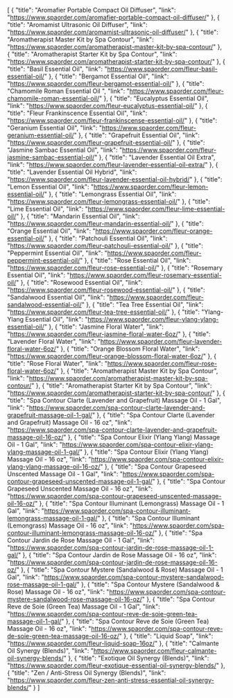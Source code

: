 [
{
"title": "Aromafier Portable Compact Oil Diffuser",
"link": "https://www.spaorder.com/aromafier-portable-compact-oil-diffuser/"
},
{
"title": "Aromamist Ultrasonic Oil Diffuser",
"link": "https://www.spaorder.com/aromamist-ultrasonic-oil-diffuser/"
},
{
"title": "Aromatherapist Master Kit by Spa Contour",
"link": "https://www.spaorder.com/aromatherapist-master-kit-by-spa-contour/"
},
{
"title": "Aromatherapist Starter Kit by Spa Contour",
"link": "https://www.spaorder.com/aromatherapist-starter-kit-by-spa-contour/"
},
{
"title": "Basil Essential Oil",
"link": "https://www.spaorder.com/fleur-basil-essential-oil/"
},
{
"title": "Bergamot Essential Oil",
"link": "https://www.spaorder.com/fleur-bergamot-essential-oil/"
},
{
"title": "Chamomile Roman Essential Oil ",
"link": "https://www.spaorder.com/fleur-chamomile-roman-essential-oil/"
},
{
"title": "Eucalyptus Essential Oil",
"link": "https://www.spaorder.com/fleur-eucalyptus-essential-oil/"
},
{
"title": "Fleur Frankinscence Essential Oil",
"link": "https://www.spaorder.com/fleur-frankinscense-essential-oil/"
},
{
"title": "Geranium Essential Oil",
"link": "https://www.spaorder.com/fleur-geranium-essential-oil/"
},
{
"title": "Grapefruit Essential Oil",
"link": "https://www.spaorder.com/fleur-grapefruit-essential-oil/"
},
{
"title": "Jasmine Sambac Essential Oil",
"link": "https://www.spaorder.com/fleur-jasmine-sambac-essential-oil/"
},
{
"title": "Lavender Essential Oil Extra",
"link": "https://www.spaorder.com/fleur-lavender-essential-oil-extra/"
},
{
"title": "Lavender Essential Oil Hybrid",
"link": "https://www.spaorder.com/fleur-lavender-essential-oil-hybrid/"
},
{
"title": "Lemon Essential Oil",
"link": "https://www.spaorder.com/fleur-lemon-essential-oil/"
},
{
"title": "Lemongrass Essential Oil",
"link": "https://www.spaorder.com/fleur-lemongrass-essential-oil/"
},
{
"title": "Lime Essential Oil",
"link": "https://www.spaorder.com/fleur-lime-essential-oil/"
},
{
"title": "Mandarin Essential Oil",
"link": "https://www.spaorder.com/fleur-mandarin-essential-oil/"
},
{
"title": "Orange Essential Oil",
"link": "https://www.spaorder.com/fleur-orange-essential-oil/"
},
{
"title": "Patchouli Essential Oil",
"link": "https://www.spaorder.com/fleur-patchouli-essential-oil/"
},
{
"title": "Peppermint Essential Oil",
"link": "https://www.spaorder.com/fleur-peppermint-essential-oil/"
},
{
"title": "Rose Essential Oil",
"link": "https://www.spaorder.com/fleur-rose-essential-oil/"
},
{
"title": "Rosemary Essential Oil",
"link": "https://www.spaorder.com/fleur-rosemary-essential-oil/"
},
{
"title": "Rosewood Essential Oil",
"link": "https://www.spaorder.com/fleur-rosewood-essential-oil/"
},
{
"title": "Sandalwood Essential Oil",
"link": "https://www.spaorder.com/fleur-sandalwood-essential-oil/"
},
{
"title": "Tea Tree Essential Oil",
"link": "https://www.spaorder.com/fleur-tea-tree-essential-oil/"
},
{
"title": "Ylang-Ylang Essential Oil",
"link": "https://www.spaorder.com/fleur-ylang-ylang-essential-oil/"
},
{
"title": "Jasmine Floral Water",
"link": "https://www.spaorder.com/fleur-jasmine-floral-water-6oz/"
},
{
"title": "Lavender Floral Water",
"link": "https://www.spaorder.com/fleur-lavender-floral-water-6oz/"
},
{
"title": "Orange Blossom Floral Water",
"link": "https://www.spaorder.com/fleur-orange-blossom-floral-water-6oz/"
},
{
"title": "Rose Floral Water",
"link": "https://www.spaorder.com/fleur-rose-floral-water-6oz/"
},
{
"title": "Aromatherapist Master Kit by Spa Contour",
"link": "https://www.spaorder.com/aromatherapist-master-kit-by-spa-contour/"
},
{
"title": "Aromatherapist Starter Kit by Spa Contour",
"link": "https://www.spaorder.com/aromatherapist-starter-kit-by-spa-contour/"
},
{
"title": "Spa Contour Clarte (Lavender and Grapefruit) Massage Oil - 1 Gal",
"link": "https://www.spaorder.com/spa-contour-clarte-lavender-and-grapefruit-massage-oil-1-gal/"
},
{
"title": "Spa Contour Clarte (Lavender and Grapefruit) Massage Oil - 16 oz",
"link": "https://www.spaorder.com/spa-contour-clarte-lavender-and-grapefruit-massage-oil-16-oz/"
},
{
"title": "Spa Contour Elixir (Ylang Ylang) Massage Oil - 1 Gal",
"link": "https://www.spaorder.com/spa-contour-elixir-ylang-ylang-massage-oil-1-gal/"
},
{
"title": "Spa Contour Elixir (Ylang Ylang) Massage Oil - 16 oz",
"link": "https://www.spaorder.com/spa-contour-elixir-ylang-ylang-massage-oil-16-oz/"
},
{
"title": "Spa Contour Grapeseed Unscented Massage Oil - 1 Gal",
"link": "https://www.spaorder.com/spa-contour-grapeseed-unscented-massage-oil-1-gal/"
},
{
"title": "Spa Contour Grapeseed Unscented Massage Oil - 16 oz",
"link": "https://www.spaorder.com/spa-contour-grapeseed-unscented-massage-oil-16-oz/"
},
{
"title": "Spa Contour Illuminant (Lemongrass) Massage Oil - 1 Gal",
"link": "https://www.spaorder.com/spa-contour-illuminant-lemongrass-massage-oil-1-gal/"
},
{
"title": "Spa Contour Illuminant (Lemongrass) Massage Oil - 16 oz",
"link": "https://www.spaorder.com/spa-contour-illuminant-lemongrass-massage-oil-16-oz/"
},
{
"title": "Spa Contour Jardin de Rose Massage Oil - 1 Gal",
"link": "https://www.spaorder.com/spa-contour-jardin-de-rose-massage-oil-1-gal/"
},
{
"title": "Spa Contour Jardin de Rose Massage Oil - 16 oz",
"link": "https://www.spaorder.com/spa-contour-jardin-de-rose-massage-oil-16-oz/"
},
{
"title": "Spa Contour Mystere (Sandalwood & Rose) Massage Oil - 1 Gal",
"link": "https://www.spaorder.com/spa-contour-mystere-sandalwood-rose-massage-oil-1-gal/"
},
{
"title": "Spa Contour Mystere (Sandalwood & Rose) Massage Oil - 16 oz",
"link": "https://www.spaorder.com/spa-contour-mystere-sandalwood-rose-massage-oil-16-oz/"
},
{
"title": "Spa Contour Reve de Soie (Green Tea) Massage Oil - 1 Gal",
"link": "https://www.spaorder.com/spa-contour-reve-de-soie-green-tea-massage-oil-1-gal/"
},
{
"title": "Spa Contour Reve de Soie (Green Tea) Massage Oil - 16 oz",
"link": "https://www.spaorder.com/spa-contour-reve-de-soie-green-tea-massage-oil-16-oz/"
},
{
"title": "Liquid Soap",
"link": "https://www.spaorder.com/fleur-liquid-soap-16oz/"
},
{
"title": "Calmante Oil Synergy (Blends)",
"link": "https://www.spaorder.com/fleur-calmante-oil-synergy-blends/"
},
{
"title": "Exotique Oil Synergy (Blends)",
"link": "https://www.spaorder.com/fleur-exotique-essential-oil-synergy-blends/"
},
{
"title": "Zen / Anti-Stress Oil Synergy (Blends)",
"link": "https://www.spaorder.com/fleur-zen-anti-stress-essential-oil-synergy-blends/"
}
]